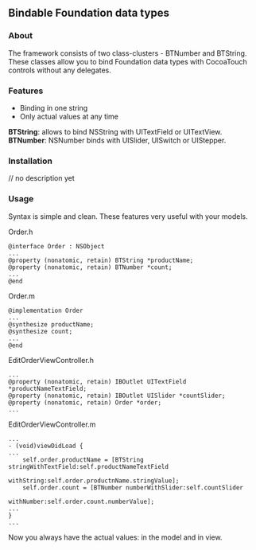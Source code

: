 ## Bindable Foundation data types

### About

The framework consists of two class-clusters - BTNumber and BTString. 
These classes allow you to bind Foundation data types with CocoaTouch controls without any delegates.

### Features

- Binding in one string
- Only actual values at any time

**BTString**: allows to bind NSString with UITextField or UITextView. 
**BTNumber**: NSNumber binds with UISlider, UISwitch or UIStepper.

### Installation

//  no description yet

### Usage

Syntax is simple and clean.
These features very useful with your models.

Order.h

    @interface Order : NSObject
    ...
    @property (nonatomic, retain) BTString *productName;
    @property (nonatomic, retain) BTNumber *count;
    ...
    @end

Order.m
    
    @implementation Order
    ...
    @synthesize productName;
    @synthesize count;
    ...
    @end

EditOrderViewController.h

    ...
    @property (nonatomic, retain) IBOutlet UITextField *productNameTextField;
    @property (nonatomic, retain) IBOutlet UISlider *countSlider;
    @property (nonatomic, retain) Order *order;
    ...
    
EditOrderViewController.m
    
    ...
    - (void)viewDidLoad {
    ...
        self.order.productName = [BTString stringWithTextField:self.productNameTextField
                                                    withString:self.order.productnName.stringValue];
        self.order.count = [BTNumber numberWithSlider:self.countSlider 
                                           withNumber:self.order.count.numberValue];
    ...
    }
    ...

Now you always have the actual values: in the model and in view.


